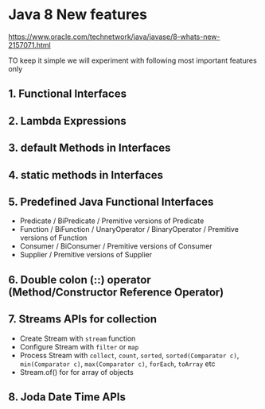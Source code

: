 # Java 8 New features

https://www.oracle.com/technetwork/java/javase/8-whats-new-2157071.html

TO keep it simple we will experiment with following most important features only

## 1. Functional Interfaces
## 2. Lambda Expressions
## 3. default Methods in Interfaces
## 4. static methods in Interfaces
## 5. Predefined Java Functional Interfaces
* Predicate / BiPredicate / Premitive versions of Predicate
* Function / BiFunction / UnaryOperator / BinaryOperator / Premitive versions of Function
* Consumer / BiConsumer / Premitive versions of Consumer
* Supplier / Premitive versions of Supplier
## 6. Double colon (::) operator (Method/Constructor Reference Operator)
## 7. Streams APIs for collection
* Create Stream with `stream` function
* Configure Stream with `filter` or `map`
* Process Stream with `collect`, `count`, `sorted`, `sorted(Comparator c)`, `min(Comparator c)`, `max(Comparator c)`, `forEach`, `toArray` etc
* Stream.of() for for array of objects
## 8. Joda Date Time APIs

